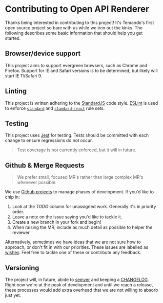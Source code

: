 # Contributing to Open API Renderer

Thanks being interested in contributing to this project! It's Temando's first open source project so bare with us while we iron out the kinks. The following describes some basic information that should help you get started.

## Browser/device support

This project aims to support evergreen browsers, such as Chrome and Firefox. Support for IE and Safari versions is to be determined, but likely will start IE 11/Safari 9.

## Linting

This project is written adhering to the [StandardJS](https://standardjs.com/) code style. [ESLint](http://eslint.org/) is used to enforce [`standard`](https://github.com/feross/eslint-config-standard) and [`standard-react`](https://github.com/feross/eslint-config-standard-react) rule sets.

## Testing

This project uses [Jest](https://facebook.github.io/jest/) for testing. Tests should be committed with each change to ensure regressions do not occur.

> Test coverage is not currently enforced, but it will in future.

## Github & Merge Requests

> We prefer small, focused MR's rather than large complex MR's whenever possible.

We use [Github projects](https://github.com/temando/open-api-renderer/projects) to manage phases of development. If you'd like to chip in:

1. Look at the *TODO* column for unassigned work. Generally it's in priority order.
1. Leave a note on the issue saying you'd like to tackle it.
1. Create a new branch in your fork and begin!
1. When raising the MR, include as much detail as possible to helper the reviewer

Alternatively, sometimes we have ideas that we are not sure how to approach, or don't fit in with our priorities. These issues are labelled as [wishes](https://github.com/temando/open-api-renderer/issues?q=is%3Aissue+is%3Aopen+label%3Awish). Feel free to tackle one of these or contribute any feedback.

## Versioning

The project will, in future, abide to [semver](http://semver.org/) and keeping a [CHANGELOG](http://keepachangelog.com/en/0.3.0/). Right now we're at the peak of development and until we reach a release, these processes would add extra overhead that we are not willing to absorb just yet.
